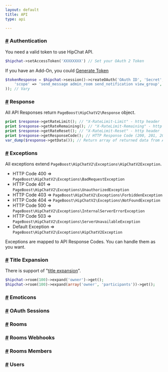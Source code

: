 ```yaml
---
layout: default
title: API
type: api

---
```


### <a href="api.html#auth" name="auth">#</a> Authentication

You need a valid token to use HipChat API.

```php
$hipchat->setAccessToken('XXXXXXXX') // Set your OAuth 2 Token
```

If you have an Add-On, you could [Generate Token](https://www.hipchat.com/docs/apiv2/method/generate_token)

```php
$tokenResponse = $hipchat->session()->createOAuth('OAuth ID', 'Secret', 'client_credentials', array(
    'scope' => 'send_message admin_room send_notification view_group',
)); // Vary
```

### <a href="api.html#response" name="response">#</a> Response

All API Responses return `PageBoost\HipChatV2\Response` object.

```php
print $response->getRateLimit(); // "X-RateLimit-Limit" - http header
print $response->getRateRemaining(); // "X-RateLimit-Remaining" - http header
print $response->getRateReset(); // "X-RateLimit-Reset" - http header
print $response->getResponseCode(); // HTTP Response Code (200, 201, 204, etc)
var_dump($response->getData()); // Return array of returned data from API
```

### <a href="api.html#exceptions" name="exceptions">#</a> Exceptions

All exceptions extend `PageBoost\HipChatV2\Exceptions\HipChatV2Exception`.

- HTTP Code 400 => `PageBoost\HipChatV2\Exceptions\BadRequestException`
- HTTP Code 401 => `PageBoost\HipChatV2\Exceptions\UnauthorizedException`
- HTTP Code 403 => `PageBoost\HipChatV2\Exceptions\ForbiddenException`
- HTTP Code 404 => `PageBoost\HipChatV2\Exceptions\NotFoundException`
- HTTP Code 500 => `PageBoost\HipChatV2\Exceptions\InternalServerErrorException`
- HTTP Code 503 => `PageBoost\HipChatV2\Exceptions\ServerUnavailableException`
- Default Exception => `PageBoost\HipChatV2\Exceptions\HipChatV2Exception`

Exceptions are mapped to API Response Codes. You can handle them as you want.

### <a href="api.html#expansion" name="expansion">#</a> Title Expansion

There is support of "[title expansion](https://www.hipchat.com/docs/apiv2/expansion)".

```php
$hipchat->room(100)->expand('owner')->get();
$hipchat->room(100)->expand(array('owner', 'participants'))->get();
```

### <a href="api.html#emoticons" name="emoticons">#</a> Emoticons

### <a href="api.html#sessions" name="sessions">#</a> OAuth Sessions

### <a href="api.html#rooms" name="rooms">#</a> Rooms

### <a href="api.html#rooms_webhooks" name="rooms_webhooks">#</a> Rooms Webhooks

### <a href="api.html#rooms_members" name="rooms_members">#</a> Rooms Members

### <a href="api.html#users" name="users">#</a> Users
